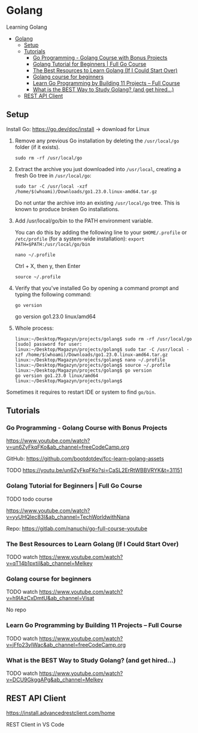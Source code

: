 # Golang

Learning Golang

-   [Golang](#golang)
    -   [Setup](#setup)
    -   [Tutorials](#tutorials)
        -   [Go Programming - Golang Course with Bonus Projects](#go-programming---golang-course-with-bonus-projects)
        -   [Golang Tutorial for Beginners | Full Go Course](#golang-tutorial-for-beginners--full-go-course)
        -   [The Best Resources to Learn Golang (If I Could Start Over)](#the-best-resources-to-learn-golang-if-i-could-start-over)
        -   [Golang course for beginners](#golang-course-for-beginners)
        -   [Learn Go Programming by Building 11 Projects – Full Course](#learn-go-programming-by-building-11-projects--full-course)
        -   [What is the BEST Way to Study Golang? (and get hired...)](#what-is-the-best-way-to-study-golang-and-get-hired)
    -   [REST API Client](#rest-api-client)

## Setup

Install Go: https://go.dev/doc/install -> download for Linux

1. Remove any previous Go installation by deleting the `/usr/local/go` folder (if it exists).

    ```
    sudo rm -rf /usr/local/go
    ```

2. Extract the archive you just downloaded into `/usr/local`, creating a fresh Go tree in `/usr/local/go`:

    ```
    sudo tar -C /usr/local -xzf /home/$(whoami)/Downloads/go1.23.0.linux-amd64.tar.gz
    ```

    Do not untar the archive into an existing `/usr/local/go` tree. This is known to produce broken Go installations.

3. Add /usr/local/go/bin to the PATH environment variable.

    You can do this by adding the following line to your `$HOME/.profile` or `/etc/profile` (for a system-wide installation): `export PATH=$PATH:/usr/local/go/bin`

    ```
    nano ~/.profile
    ```

    Ctrl + X, then y, then Enter

    ```
    source ~/.profile
    ```

4. Verify that you've installed Go by opening a command prompt and typing the following command:

    ```
    go version
    ```

    go version go1.23.0 linux/amd64

5. Whole process:

    ```
    linux:~/Desktop/Magazyn/projects/golang$ sudo rm -rf /usr/local/go
    [sudo] password for user:
    linux:~/Desktop/Magazyn/projects/golang$ sudo tar -C /usr/local -xzf /home/$(whoami)/Downloads/go1.23.0.linux-amd64.tar.gz
    linux:~/Desktop/Magazyn/projects/golang$ nano ~/.profile
    linux:~/Desktop/Magazyn/projects/golang$ source ~/.profile
    linux:~/Desktop/Magazyn/projects/golang$ go version
    go version go1.23.0 linux/amd64
    linux:~/Desktop/Magazyn/projects/golang$
    ```

Sometimes it requires to restart IDE or system to find `go/bin`.

## Tutorials

### Go Programming - Golang Course with Bonus Projects

https://www.youtube.com/watch?v=un6ZyFkqFKo&ab_channel=freeCodeCamp.org

GitHub: https://github.com/bootdotdev/fcc-learn-golang-assets

TODO https://youtu.be/un6ZyFkqFKo?si=CaSL2ErRtWBBVRYK&t=31151

### Golang Tutorial for Beginners | Full Go Course

TODO todo course

https://www.youtube.com/watch?v=yyUHQIec83I&ab_channel=TechWorldwithNana

Repo: https://gitlab.com/nanuchi/go-full-course-youtube

### The Best Resources to Learn Golang (If I Could Start Over)

TODO watch https://www.youtube.com/watch?v=qT14b1pxtiI&ab_channel=Melkey

### Golang course for beginners

TODO watch https://www.youtube.com/watch?v=h9IAzCxDmtU&ab_channel=Visat

No repo

### Learn Go Programming by Building 11 Projects – Full Course

TODO watch https://www.youtube.com/watch?v=jFfo23yIWac&ab_channel=freeCodeCamp.org

### What is the BEST Way to Study Golang? (and get hired...)

TODO watch https://www.youtube.com/watch?v=DCU9GkggAPg&ab_channel=Melkey

## REST API Client

https://install.advancedrestclient.com/home

REST Client in VS Code
